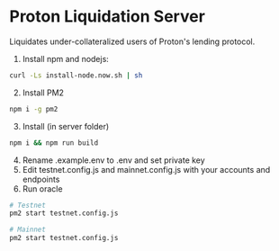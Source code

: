 # Proton Liquidation Server

Liquidates under-collateralized users of Proton's lending protocol.

1. Install npm and nodejs:

```sh
curl -Ls install-node.now.sh | sh
```

2. Install PM2

```sh
npm i -g pm2
```

3. Install (in server folder)

```sh
npm i && npm run build
```

4. Rename .example.env to .env and set private key
5. Edit testnet.config.js and mainnet.config.js with your accounts and endpoints
6. Run oracle

```sh
# Testnet
pm2 start testnet.config.js

# Mainnet
pm2 start testnet.config.js
```